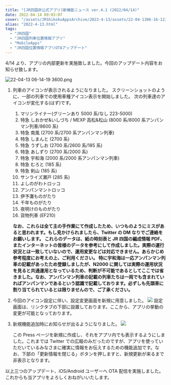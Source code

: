 ```yaml
---
title: "[JR四国非公式アプリ]新機能ニュース ver.4.1 (2022/04/14)"
date: 2022-04-14 09:03:07
cover: "/assets/JRShikokuAppsArchive/2022-4-13/assets/22-04-1306-16-123601.png"
alias: "2022-4-13.html"
tags:
  - "JR四国"
  - "JR四国列車位置情報アプリ"
  - "MobileApps"
  - "JR四国位置情報アプリOTAアップデート"
---
```


4/14 より、アプリの内部更新を実施致しました。今回のアップデート内容をお知らせ致します。

![22-04-13 06-14-19 3600.png](/assets/JRShikokuAppsArchive/2022-4-13/assets/22-04-1306-16-123601.png)

1. 列車のアイコンが表示されるようになりました。
   スクリーンショットのように、一部の列車での使用車種アイコン表示を開始しました。
   次の列車達のアイコンが変化する(はず)です。

   1. マリンライナー(グリーンあり 5000 系/なし 223-5000)
   2. 特急 しおかぜ&いしづち / MEXP 高松&松山 (8000 系/8000 系アンパンマン列車/8600 系)
   3. 特急 南風 (2700 系/2700 系アンパンマン列車)
   4. 特急 しまんと (2700 系)
   5. 特急 うずしお (2700 系/2600 系/185 系)
   6. 特急 あしずり (2700 系/2000 系)
   7. 特急 宇和海 (2000 系/2000 系アンパンマン列車)
   8. 特急 むろと (185 系)
   9. 特急 剣山 (185 系)
   10. サンライズ瀬戸 (285 系)
   11. よしのがわトロッコ
   12. アンパンマントロッコ
   13. 伊予灘ものがたり
   14. 千年ものがたり
   15. 夜明けのものがたり
   16. 貨物列車 (EF210)

   **なお、これらは全て主の手作業にて作成したため、いつものようにミスがあると思われます。もし見かけられましたら、Twitter の DM なりでご連絡をお願いします。
   これらのデータは、紙の時刻表と JR 四国の編成情報 PDF、またインターネットの皆様のデータを参考にして作成しました。実際の運行状況とは一致していないので、運用変更などは対応できません。あらかじめ参考程度にお考えの上、ご利用ください。
   特に宇和海は一応アンパンマン列車の記載があったため登録しましたが、N2000 に関しては実際の運用状況を見ると共通運用となっているため、判断が不可能であるとしてここでは省きました。なお、アンパンマン列車の記載の列車たちは一両でも含まれていればアンパンマンであるという認識で記載しております。必ずしも先頭車に割り当てられているとは限りませんので、ご了承ください。**

2. 今回のアイコン設定に伴い、設定変更画面を新規に用意しました。
   ![](/assets/JRShikokuAppsArchive/2022-4-13/assets/IMG_20220414_022234.jpg)
   設定画面は、リンクタブの下部に設置しております。ここから、アプリの挙動の変更が可能となっております。
3. 新規機能追加時にお知らせが出るようになりました。
   ![](/assets/JRShikokuAppsArchive/2022-4-13/assets/Screenshot_20220414-023149.png)

   この Press ページを新規に作成し、それをアプリ内でも表示するようにしました。これまでは Twitter での広報のみだったのですが、アプリを使っていただいているみなさまに確実に情報をお伝えするための機能追加です。なお、下部の「更新情報を閉じる」ボタンを押しますと、新規更新が来るまで非表示となります。

以上三つのアップデート、iOS/Android ユーザーへ OTA 配信を実施しました。これからも当アプリをよろしくおねがいいたします。
